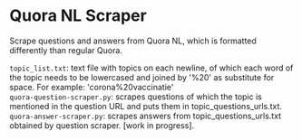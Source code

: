 # Quora NL Scraper
Scrape questions and answers from Quora NL, which is formatted differently than regular Quora.


`topic_list.txt`: text file with topics on each newline, of which each word of the topic needs to be lowercased and joined by '%20' as substitute for space. For example: 'corona%20vaccinatie'<br />
`quora-question-scraper.py`: scrapes questions of which the topic is mentioned in the question URL and puts them in topic_questions_urls.txt. <br />
`quora-answer-scraper.py`: scrapes answers from topic_questions_urls.txt obtained by question scraper. [work in progress]. <br />
